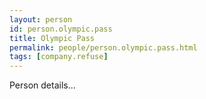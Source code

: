 ```yaml
---
layout: person
id: person.olympic.pass
title: Olympic Pass
permalink: people/person.olympic.pass.html
tags: [company.refuse]
---
```


Person details...